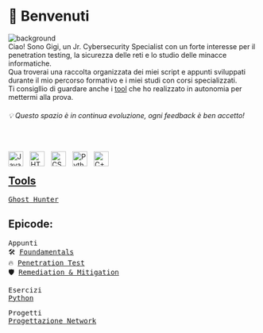 # 👋 Benvenuti
![background]("./Img/background.gif")<br>
Ciao! Sono Gigi, un Jr. Cybersecurity Specialist con un forte interesse per il penetration testing, la sicurezza delle reti e lo studio delle minacce informatiche. 
<br> Qua troverai una raccolta organizzata dei miei script e appunti sviluppati durante il mio percorso formativo e i miei studi con corsi specializzati.
<br> Ti consigllio di guardare anche i <a href="https://github.com/Gigidotexe/tools">tool</a> che ho realizzato in autonomia per mettermi alla prova.  
<h6>💡 Questo spazio è in continua evoluzione, ogni feedback è ben accetto!</h6>

    
<br><div>
<img align="left" alt="Java" width="30px" style="padding-right:10px;" src="https://cdn.jsdelivr.net/gh/devicons/devicon/icons/java/java-original.svg"/>
<img align="left" alt="HTML" width="30px" style="padding-right:10px;" src="https://cdn.jsdelivr.net/gh/devicons/devicon/icons/html5/html5-plain.svg"/>
<img align="left" alt="CSS" width="30px" style="padding-right:10px;" src="https://cdn.jsdelivr.net/gh/devicons/devicon/icons/css3/css3-plain.svg"/>
<img align="left" alt="Python" width="30px" style="padding-right:10px;" src="https://cdn.jsdelivr.net/gh/devicons/devicon/icons/python/python-plain.svg"/>
<img align="left" alt="C++" width="30px" style="padding-right:10px;" src="https://cdn.jsdelivr.net/gh/devicons/devicon@latest/icons/cplusplus/cplusplus-plain.svg"/>
</div>
<br>

## <a href="https://github.com/Gigidotexe/tools">Tools</a>
<pre>
<a href="https://github.com/Gigidotexe/GHost-Hunter">Ghost Hunter</a>
</pre>

## Epicode:
<pre>
Appunti
🛠️ <a href="https://github.com/Gigidotexe/Foundamentals">Foundamentals</a>
🔥 <a href="https://github.com/Gigidotexe/WIP/blob/main/README.md">Penetration Test</a>
🛡️ <a href="https://github.com/Gigidotexe/WIP/blob/main/README.md">Remediation & Mitigation</a>
</pre>

<pre>
Esercizi
<a href="https://github.com/Gigidotexe/EserciziPythonEpicode">Python</a>
</pre>

<pre>
Progetti
<a href="https://github.com/Gigidotexe/EserciziPythonEpicode">Progettazione Network</a>
</pre>
